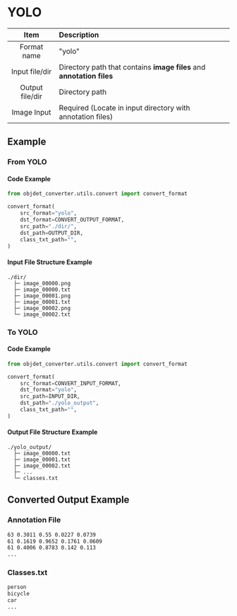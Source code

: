 # YOLO
| Item | Description |
| :-: | :- |
| Format name | "yolo" |
| Input file/dir | Directory path that contains **image files** and **annotation files** |
| Output file/dir | Directory path |
| Image Input | Required (Locate in input directory with annotation files) |


## Example
### From YOLO
#### Code Example
```python
from objdet_converter.utils.convert import convert_format

convert_format(
    src_format="yolo",
    dst_format=CONVERT_OUTPUT_FORMAT,
    src_path="./dir/",
    dst_path=OUTPUT_DIR,
    class_txt_path="",
)
```
#### Input File Structure Example
```
./dir/
  ├─ image_00000.png
  ├─ image_00000.txt
  ├─ image_00001.png
  ├─ image_00001.txt
  ├─ image_00002.png
  └─ image_00002.txt
```
### To YOLO
#### Code Example
```python
from objdet_converter.utils.convert import convert_format

convert_format(
    src_format=CONVERT_INPUT_FORMAT,
    dst_format="yolo",
    src_path=INPUT_DIR,
    dst_path="./yolo_output",
    class_txt_path="",
)
```


#### Output File Structure Example
```
./yolo_output/
  ├─ image_00000.txt
  ├─ image_00001.txt
  ├─ image_00002.txt
  ├─ ...
  └─ classes.txt
```


## Converted Output Example
### Annotation File
```txt
63 0.3011 0.55 0.0227 0.0739
61 0.1619 0.9652 0.1761 0.0609
61 0.4006 0.8783 0.142 0.113
...
```
### Classes.txt
```txt
person
bicycle
car
...
```
